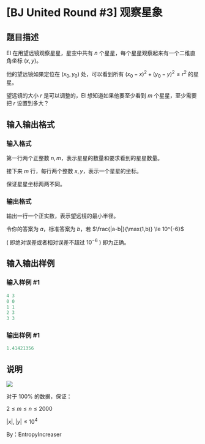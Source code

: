 # [BJ United Round #3] 观察星象

## 题目描述

EI 在用望远镜观察星星，星空中共有 $n$ 个星星，每个星星观察起来有一个二维直角坐标 $(x,y)$。

他的望远镜如果定位在 $(x_0,y_0)$ 处，可以看到所有 $(x_0-x)^2 + (y_0-y)^2 \le r^2$ 的星星。

望远镜的大小 $r$ 是可以调整的，EI 想知道如果他要至少看到 $m$ 个星星，至少需要把 $r$ 设置到多大？

## 输入输出格式

### 输入格式

第一行两个正整数 $n,m$，表示星星的数量和要求看到的星星数量。

接下来 $m$ 行，每行两个整数 $x,y$，表示一个星星的坐标。

保证星星坐标两两不同。

### 输出格式

输出一行一个正实数，表示望远镜的最小半径。

令你的答案为 $a$，标准答案为 $b$，若 $\frac{|a-b|}{\max(1,b)} \le 10^{-6}$

( 即绝对误差或者相对误差不超过 $10^{-6}$ ) 即为正确。

## 输入输出样例

### 输入样例 #1

```cpp
4 3
0 0
1 1
2 3
3 3
```


### 输出样例 #1

```cpp
1.41421356
```


## 说明

![](https://i.niupic.com/images/2019/09/08/_55.png)

对于 $100\%$ 的数据，保证：

$2 \le m \le n \le 2000$

$|x|,|y| \le 10^4$

By：EntropyIncreaser

